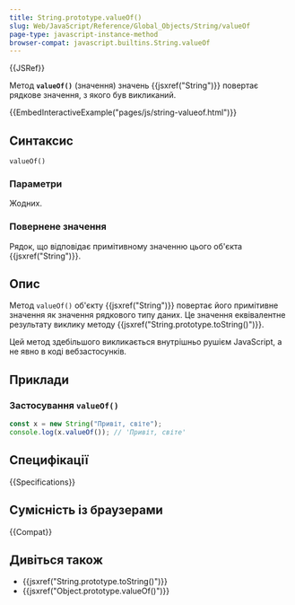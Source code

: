 ```yaml
---
title: String.prototype.valueOf()
slug: Web/JavaScript/Reference/Global_Objects/String/valueOf
page-type: javascript-instance-method
browser-compat: javascript.builtins.String.valueOf
---
```


{{JSRef}}

Метод **`valueOf()`** (значення) значень {{jsxref("String")}} повертає рядкове значення, з якого був викликаний.

{{EmbedInteractiveExample("pages/js/string-valueof.html")}}

## Синтаксис

```js-nolint
valueOf()
```

### Параметри

Жодних.

### Повернене значення

Рядок, що відповідає примітивному значенню цього об'єкта {{jsxref("String")}}.

## Опис

Метод `valueOf()` об'єкту {{jsxref("String")}} повертає його примітивне значення як значення рядкового типу даних. Це значення еквівалентне результату виклику методу {{jsxref("String.prototype.toString()")}}.

Цей метод здебільшого викликається внутрішньо рушієм JavaScript, а не явно в коді вебзастосунків.

## Приклади

### Застосування `valueOf()`

```js
const x = new String("Привіт, світе");
console.log(x.valueOf()); // 'Привіт, світе'
```

## Специфікації

{{Specifications}}

## Сумісність із браузерами

{{Compat}}

## Дивіться також

- {{jsxref("String.prototype.toString()")}}
- {{jsxref("Object.prototype.valueOf()")}}
